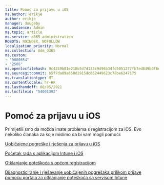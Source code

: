 ```yaml
---
title: Pomoć za prijavu u iOS
ms.author: erikje
author: erikje
manager: dougeby
ms.audience: Admin
ms.topic: article
ms.service: o365-administration
ROBOTS: NOINDEX, NOFOLLOW
localization_priority: Normal
ms.collection: Adm_O365
ms.custom:
- "9000654"
- "2506"
ms.openlocfilehash: 9c4249b81e218b5d7d133c9d96b34fd5051277fb7ed849b0f6e90b2c18fb0e0e
ms.sourcegitcommit: b5f7da89a650d2915dc652449623c78be6247175
ms.translationtype: MT
ms.contentlocale: hr-HR
ms.lasthandoff: 08/05/2021
ms.locfileid: "54001392"
---
```

# <a name="ios-enrollment-help"></a>Pomoć za prijavu u iOS

Primijetili smo da možda imate problema s registracijom za iOS. Evo nekoliko članaka za koje mislimo da bi vam mogli pomoći: 

[Uobičajene pogreške i rješenja za prijavu u iOS](https://support.microsoft.com/help/4039809/troubleshooting-ios-device-enrollment-in-intune)

[Početak rada s aplikacijom Intune i iOS](https://docs.microsoft.com/intune/enrollment/ios-enroll)

[Otklanjanje poteškoća s općom registracijom](https://docs.microsoft.com/intune/enrollment/troubleshoot-device-enrollment-in-intune)

[Dijagnosticiranje i rješavanje uobičajenih pogrešaka prilikom prijave pomoću portala za otklanjanje poteškoća sa servisom Intune](https://docs.microsoft.com/intune/help-desk-operators)